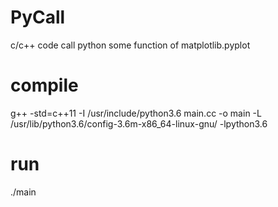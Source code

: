 # PyCall
c/c++ code call python some function of matplotlib.pyplot 




# compile
g++ -std=c++11 -I /usr/include/python3.6 main.cc -o main -L /usr/lib/python3.6/config-3.6m-x86_64-linux-gnu/ -lpython3.6


# run
./main


